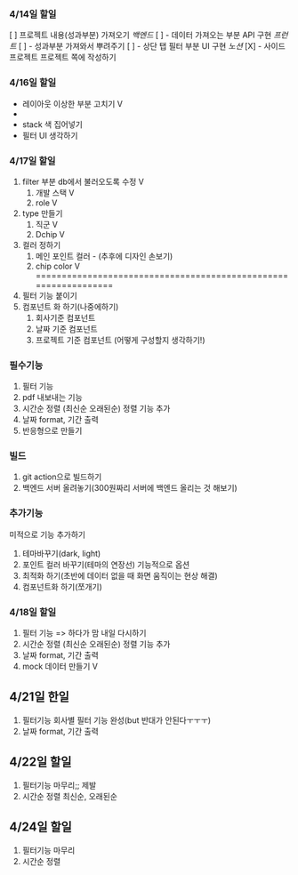 ### 4/14일 할일
[ ] 프로젝트 내용(성과부분) 가져오기
    *백엔드*
    [ ] - 데이터 가져오는 부분 API 구현
    *프런트*
    [ ] - 성과부분 가져와서 뿌려주기
    [ ] - 상단 탭 필터 부분 UI 구현
*노션*
[X] - 사이드 프로젝트 프로젝트 쪽에 작성하기

### 4/16일 할일
- 레이아웃 이상한 부분 고치기 V
- 
- stack 색 집어넣기 
- 필터 UI 생각하기


### 4/17일 할일
1. filter 부분 db에서 불러오도록 수정 V
   1. 개발 스택 V
   2. role V
2. type 만들기
   1.  직군 V 
   2.  Dchip V
3. 컬러 정하기 
   1.  메인 포인트 컬러 - (추후에 디자인 손보기)
   2.  chip color V
   ================================================================
4. 필터 기능 붙이기
5. 컴포넌트 화 하기(나중에하기)
   1. 회사기준 컴포넌트
   2. 날짜 기준 컴포넌트
   3. 프로젝트 기준 컴포넌트 
    (어떻게 구성할지 생각하기!)

### 필수기능
1. 필터 기능
2. pdf 내보내는 기능
3. 시간순 정렬 (최신순 오래된순) 정렬 기능 추가
4. 날짜 format, 기간 출력
5. 반응형으로 만들기

### 빌드
1. git action으로 빌드하기
2. 백엔드 서버 올려놓기(300원짜리 서버에 백엔드 올리는 것 해보기)

### 추가기능
미적으로 기능 추가하기
1. 테마바꾸기(dark, light)
2. 포인트 컬러 바꾸기(테마의 연장선)
기능적으로 옵션
1. 최적화 하기(초반에 데이터 없을 때 화면 움직이는 현상 해결)
2. 컴포넌트화 하기(쪼개기)


### 4/18일 할일
1. 필터 기능 =>  하다가 맘 내일 다시하기
2. 시간순 정렬 (최신순 오래된순) 정렬 기능 추가
3. 날짜 format, 기간 출력
4. mock 데이터 만들기 V

## 4/21일 한일
1. 필터기능 회사별 필터 기능 완성(but 반대가 안된다ㅜㅜㅜ)
2. 날짜 format, 기간 출력

## 4/22일 할일
1. 필터기능 마무리;; 제발
2. 시간순 정렬 최신순, 오래된순

## 4/24일 할일
1. 필터기능 마무리
2. 시간순 정렬